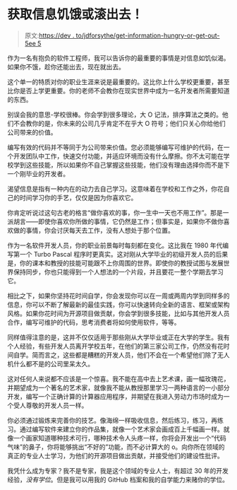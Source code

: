 # 获取信息饥饿或滚出去！

> 原文:[https://dev . to/jdforsythe/get-information-hungry-or-get-out-5ee 5](https://dev.to/jdforsythe/get-information-hungry-or-get-out-5ee5)

作为一名有抱负的软件工程师，我可以告诉你的最重要的事情是对信息如饥似渴。如果你不饿，趁你还能出去，现在就出去。

这个单一的特质对你的职业生涯来说是最重要的。这比你上什么学校更重要，甚至比你是否上学更重要。你的老师不会教你在现实世界中成为一名开发者所需要知道的东西。

别误会我的意思-学校很棒。你会学到很多理论，大 O 记法，排序算法之类的。他们不会教你的是，你未来的公司几乎肯定不在乎大 O 符号；他们只关心你给他们公司带来的价值。

编写有效的代码并不等同于为公司带来价值。您必须能够编写可维护的代码，在一个开发团队中工作，快速交付功能，并适应环境而没有什么摩擦。你不太可能在学校学到这些技能，所以如果你不自己掌握这些技能，他们没有理由选择你而不是下一个刚毕业的开发者。

渴望信息是指有一种内在的动力去自己学习。这意味着在学校和工作之外，你花自己的时间学习你的手艺，仅仅是因为你喜欢它。

你肯定听说过这句古老的格言“做你喜欢的事，你一生中一天也不用工作”。那是一派胡言——即使你喜欢你所做的事情，它仍然是工作；但事实是，如果你不做你喜欢做的事情，你会讨厌每天去工作，没有人想处于那个位置。

作为一名软件开发人员，你的职业前景每时每刻都在变化。这比我在 1980 年代编写第一个 Turbo Pascal 程序时更真实。这对刚从大学毕业的初级开发人员的后果是，你的课本和教授的技能可能跟不上你周围的世界。即使你的教授试图与发展世界保持同步，你也只能得到一个人想法的一个片段，并且要花一整个学期去学习它。

相比之下，如果你坚持花时间自学，你会发现你可以在一周或两周内学到同样多的信息，你可以不断了解最新的最佳实践，你可以快速转向全新的语言、框架或架构风格。如果你花时间为开源项目做贡献，你会学到很多技能，比如与其他开发人员合作，编写可维护的代码，思考消费者将如何使用软件，等等。

同样值得注意的是，这并不仅仅适用于那些刚从大学毕业或正在大学的学生。我有个人经验，有些开发人员离开学校五年，在他们的第三家公司工作，仍然没有花时间自学。简而言之，这些都是糟糕的开发人员，他们不会在一个希望他们除了无人机什么都不是的公司里呆太久。

这对任何人来说都不应该是一个惊喜。我不能在高中去上艺术课，画一幅玫瑰花，并期望成为一个著名的艺术家，就像我不能从教授那里学习一两种语言的一小部分开发，编写一个正确计算的计算器应用程序，并期望在我进入劳动力市场时成为一个受人尊敬的开发人员一样。

你必须通过锻炼来完善你的技艺。像海绵一样吸收信息，然后练习，练习，再练习。通过编写软件来建立你的作品集，就像一个艺术家会画成百上千幅画一样。就像一个画家知道哪种技术可行，哪种技术令人头疼一样，你将会开发出一个“代码气味”的鼻子，你将能够挑出“不好的”功能，而不必计算大的 o。向你所在领域的真正的专业人士学习，为他们的开源项目做出贡献，并接受他们的建设性批评。

我凭什么成为专家？我不是专家，我是这个领域的专业人士，有超过 30 年的开发经验，*没有学位*。但是我可以用我的 GitHub 档案和我的自学能力来赌你的学位。